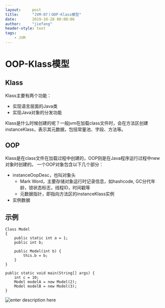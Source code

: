 ```yaml
---
layout:     post
title:      "JVM-07丨OOP-Klass模型"
date:       2019-10-28 00:00:06
author:     "jiefang"
header-style: text
tags:
    - JVM
---
```

# OOP-Klass模型
## Klass
Klass主要有两个功能：
- 实现语言层面的Java类
- 实现Java对象的分发功能

Klass是什么时候创建的呢？一般jvm在加载class文件时，会在方法区创建instanceKlass，表示其元数据，包括常量池、字段、方法等。
## OOP
Klass是在class文件在加载过程中创建的，OOP则是在Java程序运行过程中new对象时创建的。
一个OOP对象包含以下几个部分：

- instanceOopDesc，也叫对象头
	- Mark Word，主要存储对象运行时记录信息，如hashcode, GC分代年龄，锁状态标志，线程ID，时间戳等
    - 元数据指针，即指向方法区的instanceKlass实例 
- 实例数据

## 示例
```
Class Model
{
    public static int a = 1;
    public int b;

    public Model(int b) {
        this.b = b;
    }
}

public static void main(String[] args) {
    int c = 10;
    Model modelA = new Model(2);
    Model modelB = new Model(3);
}
```
![enter description here](https://s2.ax1x.com/2019/10/17/KA8HnU.png)